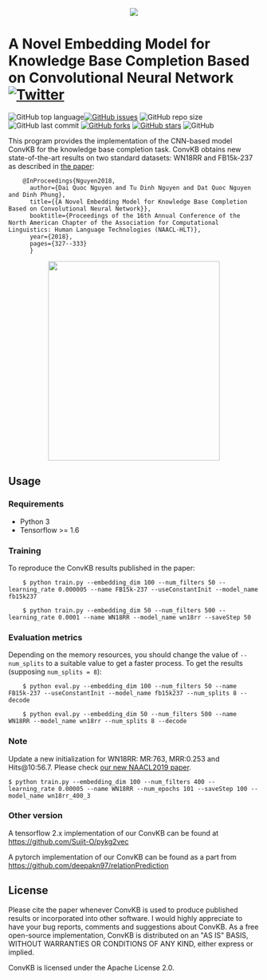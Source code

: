 <p align="center">
	<img src="https://github.com/daiquocnguyen/ConvKB/blob/master/convkb_logo.png">
</p>

# A Novel Embedding Model for Knowledge Base Completion Based on Convolutional Neural Network<a href="https://twitter.com/intent/tweet?text=Wow:&url=https%3A%2F%2Fgithub.com%2Fdaiquocnguyen%2FConvKB%2Fblob%2Fmaster%2FREADME.md"><img alt="Twitter" src="https://img.shields.io/twitter/url?style=social&url=https%3A%2F%2Ftwitter.com%2Fdaiquocng"></a>

<img alt="GitHub top language" src="https://img.shields.io/github/languages/top/daiquocnguyen/ConvKB"><a href="https://github.com/daiquocnguyen/ConvKB/issues"><img alt="GitHub issues" src="https://img.shields.io/github/issues/daiquocnguyen/ConvKB"></a>
<img alt="GitHub repo size" src="https://img.shields.io/github/repo-size/daiquocnguyen/ConvKB">
<img alt="GitHub last commit" src="https://img.shields.io/github/last-commit/daiquocnguyen/ConvKB">
<a href="https://github.com/daiquocnguyen/ConvKB/network"><img alt="GitHub forks" src="https://img.shields.io/github/forks/daiquocnguyen/ConvKB"></a>
<a href="https://github.com/daiquocnguyen/ConvKB/stargazers"><img alt="GitHub stars" src="https://img.shields.io/github/stars/daiquocnguyen/ConvKB"></a>
<img alt="GitHub" src="https://img.shields.io/github/license/daiquocnguyen/ConvKB">

This program provides the implementation of the CNN-based model ConvKB for the knowledge base completion task. ConvKB obtains new state-of-the-art results on two standard datasets: WN18RR and FB15k-237 as described in [the paper](http://www.aclweb.org/anthology/N18-2053):

        @InProceedings{Nguyen2018,
          author={Dai Quoc Nguyen and Tu Dinh Nguyen and Dat Quoc Nguyen and Dinh Phung},
          title={{A Novel Embedding Model for Knowledge Base Completion Based on Convolutional Neural Network}},
          booktitle={Proceedings of the 16th Annual Conference of the North American Chapter of the Association for Computational Linguistics: Human Language Technologies (NAACL-HLT)},
          year={2018},
          pages={327--333}
          }

<p align="center"> 
<img src="https://github.com/daiquocnguyen/ConvKB/blob/master/model.png" width="344" height="400">
</p>

## Usage

### Requirements
- Python 3
- Tensorflow >= 1.6

### Training

To reproduce the ConvKB results published in the paper:      
                
        $ python train.py --embedding_dim 100 --num_filters 50 --learning_rate 0.000005 --name FB15k-237 --useConstantInit --model_name fb15k237
        
        $ python train.py --embedding_dim 50 --num_filters 500 --learning_rate 0.0001 --name WN18RR --model_name wn18rr --saveStep 50
		        
### Evaluation metrics

Depending on the memory resources, you should change the value of `--num_splits` to a suitable value to get a faster process. To get the results (supposing `num_splits = 8`):
        
        $ python eval.py --embedding_dim 100 --num_filters 50 --name FB15k-237 --useConstantInit --model_name fb15k237 --num_splits 8 --decode
        
        $ python eval.py --embedding_dim 50 --num_filters 500 --name WN18RR --model_name wn18rr --num_splits 8 --decode
         
### Note

Update a new initialization for WN18RR: MR:763, MRR:0.253 and Hits@10:56.7. Please check [our new NAACL2019 paper](https://arxiv.org/abs/1808.04122).

	$ python train.py --embedding_dim 100 --num_filters 400 --learning_rate 0.00005 --name WN18RR --num_epochs 101 --saveStep 100 --model_name wn18rr_400_3
	
### Other version

A tensorflow 2.x implementation of our ConvKB can be found at https://github.com/Sujit-O/pykg2vec

A pytorch implementation of our ConvKB can be found as a part from https://github.com/deepakn97/relationPrediction 
		
## License

Please cite the paper whenever ConvKB is used to produce published results or incorporated into other software. I would highly appreciate to have your bug reports, comments and suggestions about ConvKB. As a free open-source implementation, ConvKB is distributed on an "AS IS" BASIS, WITHOUT WARRANTIES OR CONDITIONS OF ANY KIND, either express or implied. 

ConvKB  is licensed under the Apache License 2.0.
